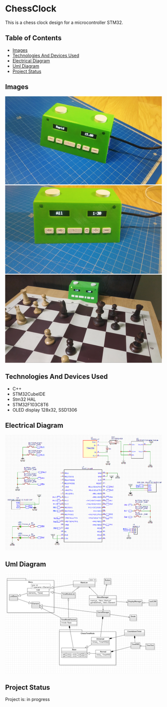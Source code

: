 # ChessClock
This is a chess clock design for a microcontroller STM32.

## Table of Contents
* [Images](#images)
* [Technologies And Devices Used](#technologies-and-devices-used)
* [Electrical Diagram](#electrical-diagram)
* [Uml Diagram](#uml-diagram)
* [Project Status](#project-status)

## Images
![MainView1](./img/mainView1.jpg)
![MainView2](./img/mainView2.jpg)
![Game](./img/game.jpg)

## Technologies And Devices Used
- C++
- STM32CubeIDE
- Stm32 HAL
- STM32F103C8T6
- OLED display 128x32, SSD1306

## Electrical Diagram
![ElectricalDiagram](./img/electricalDiagram.PNG)

## Uml Diagram
![UmlDiagram](./img/umlDiagram.PNG)

## Project Status
Project is: in progress
